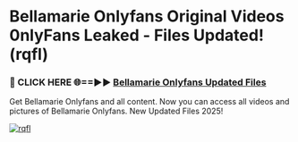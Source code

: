 # Bellamarie Onlyfans Original Videos 0nlyFans Leaked - Files Updated! (rqfl)

<h3>🔴 CLICK HERE 🌐==►► <a href="https://tinyurl.com/2m67pmp6" rel="nofollow">Bellamarie Onlyfans Updated Files</a></h3>

Get Bellamarie Onlyfans and all content. Now you can access all videos and pictures of Bellamarie Onlyfans. New Updated Files 2025!

[![rqfl](https://i.imgur.com/H4QAA4z.gif)](https://tinyurl.com/2m67pmp6)